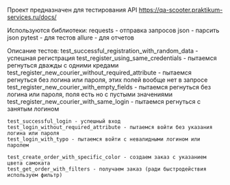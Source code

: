 Проект предназначен для тестирования API https://qa-scooter.praktikum-services.ru/docs/

Используются библиотеки: 
    requests - отправка запросов
    json - парсить json
    pytest - для тестов
    allure - для отчетов

Описание тестов: 
    test_successful_registration_with_random_data - успешная регистрация
    test_register_using_same_credentials - пытаемся регнуться дважды с одними кредами
    test_register_new_courier_without_required_attribute - пытаемся регнуться без логина или пароля, этих полей вообще нет в запросе
    test_register_new_courier_with_empty_fields - пытаемся регнуться без логина или пароля, поля есть но с пустыми значениями
    test_register_new_courier_with_same_login - пытаемся регнуться с занятым логином

    test_successful_login - успешный вход
    test_login_without_required_attribute - пытаемся войти без указания логина или пароля
    test_login_with_typo - пытаемся войти с невалидными логином или паролем

    test_create_order_with_specific_color - создаем заказ с указанием цвета самоката
    test_get_order_with_filters - получаем заказ (ради быстродействия используем фильтр)